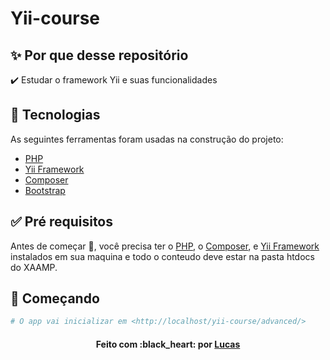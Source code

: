 # Yii-course

## :sparkles: Por que desse repositório ##

:heavy_check_mark: Estudar o framework Yii e suas funcionalidades


## :rocket: Tecnologias ##

As seguintes ferramentas foram usadas na construção do projeto:

- [PHP](https://www.php.net/)
- [Yii Framework](https://www.yiiframework.com/)
- [Composer](https://getcomposer.org/)
- [Bootstrap](https://getbootstrap.com/)

## :white_check_mark: Pré requisitos ##

Antes de começar :checkered_flag:, você precisa ter o [PHP](https://www.php.net/), o [Composer](https://getcomposer.org/), e [Yii Framework](https://www.yiiframework.com/) instalados em sua maquina e todo o conteudo deve estar na pasta htdocs do XAAMP.

## :checkered_flag: Começando ##

```bash
# O app vai inicializar em <http://localhost/yii-course/advanced/>
```
<h4 align="center">Feito com :black_heart: por <a href="https://github.com/lucaslomba">Lucas</a></h4>
